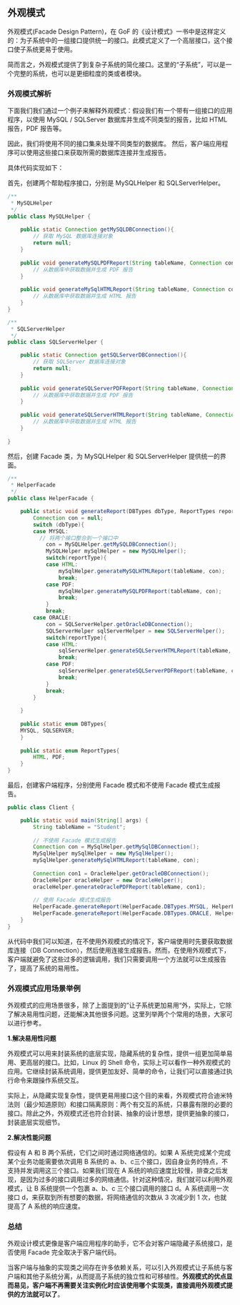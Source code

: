 ## 外观模式

外观模式(Facade Design Pattern)，在 GoF 的《设计模式》一书中是这样定义的：为子系统中的一组接口提供统一的接口。此模式定义了一个高层接口，这个接口使子系统更易于使用。

简而言之，外观模式提供了到复杂子系统的简化接口。这里的“子系统”，可以是一个完整的系统，也可以是更细粒度的类或者模块。

### 外观模式解析

下面我们我们通过一个例子来解释外观模式：假设我们有一个带有一组接口的应用程序，以使用 MySQL / SQLServer 数据库并生成不同类型的报告，比如 HTML 报告，PDF 报告等。

因此，我们将使用不同的接口集来处理不同类型的数据库。 然后，客户端应用程序可以使用这些接口来获取所需的数据库连接并生成报告。

具体代码实现如下：

首先，创建两个帮助程序接口，分别是 MySQLHelper 和 SQLServerHelper。
```java
/**
 * MySQLHelper
 */
public class MySQLHelper {
	
	public static Connection getMySQLDBConnection(){
		// 获取 MySQL 数据库连接对象
		return null;
	}
	
	public void generateMySQLPDFReport(String tableName, Connection con){
		// 从数据库中获取数据并生成 PDF 报告
	}
	
	public void generateMySqlHTMLReport(String tableName, Connection con){
		// 从数据库中获取数据并生成 HTML 报告
	}
}

/**
 * SQLServerHelper
 */
public class SQLServerHelper {

	public static Connection getSQLServerDBConnection(){
		// 获取 SQLServer 数据库连接对象
		return null;
	}
	
	public void generateSQLServerPDFReport(String tableName, Connection con){
		// 从数据库中获取数据并生成 PDF 报告
	}
	
	public void generateSQLServerHTMLReport(String tableName, Connection con){
		// 从数据库中获取数据并生成 HTML 报告
	}
	
}
```

然后，创建 Facade 类，为 MySQLHelper 和 SQLServerHelper 提供统一的界面。

```java
/**
 * HelperFacade
 */
public class HelperFacade {

	public static void generateReport(DBTypes dbType, ReportTypes reportType, String tableName){
		Connection con = null;
		switch (dbType){
		case MYSQL: 
		  // 将两个接口整合到一个接口中
			con = MySQLHelper.getMySQLDBConnection();
			MySQLHelper mySqlHelper = new MySQLHelper();
			switch(reportType){
			case HTML:
				mySqlHelper.generateMySQLHTMLReport(tableName, con);
				break;
			case PDF:
				mySqlHelper.generateMySQLPDFReport(tableName, con);
				break;
			}
			break;
		case ORACLE: 
			con = SQLServerHelper.getOracleDBConnection();
			SQLServerHelper sqlServerHelper = new SQLServerHelper();
			switch(reportType){
			case HTML:
				sqlServerHelper.generateSQLServerHTMLReport(tableName, con);
				break;
			case PDF:
				sqlServerHelper.generateSQLServerPDFReport(tableName, con);
				break;
			}
			break;
		}
		
	}
	
	public static enum DBTypes{
    MYSQL, SQLSERVER;
	}
	
	public static enum ReportTypes{
		HTML, PDF;
	}
} 
```

最后，创建客户端程序，分别使用 Facade 模式和不使用 Facade 模式生成报告。

```java
public class Client {

	public static void main(String[] args) {
		String tableName = "Student";
		
		// 不使用 Facade 模式生成报告
		Connection con = MySqlHelper.getMySqlDBConnection();
		MySqlHelper mySqlHelper = new MySqlHelper();
		mySqlHelper.generateMySqlHTMLReport(tableName, con);
		
		Connection con1 = OracleHelper.getOracleDBConnection();
		OracleHelper oracleHelper = new OracleHelper();
		oracleHelper.generateOraclePDFReport(tableName, con1);
		
		// 使用 Facade 模式生成报告
		HelperFacade.generateReport(HelperFacade.DBTypes.MYSQL, HelperFacade.ReportTypes.HTML, tableName);
		HelperFacade.generateReport(HelperFacade.DBTypes.ORACLE, HelperFacade.ReportTypes.PDF, tableName);
	}
}
```
从代码中我们可以知道，在不使用外观模式的情况下，客户端使用时先要获取数据库连接（DB Connection），然后使用连接生成报告。然而，在使用外观模式下，客户端就避免了这些过多的逻辑调用，我们只需要调用一个方法就可以生成报告了，提高了系统的易用性。

### 外观模式应用场景举例

外观模式的应用场景很多，除了上面提到的”让子系统更加易用“外，实际上，它除了解决易用性问题，还能解决其他很多问题。这里列举两个个常用的场景，大家可以进行参考。

**1.解决易用性问题**

外观模式可以用来封装系统的底层实现，隐藏系统的复杂性，提供一组更加简单易用、更高层的接口。比如，Linux 的 Shell 命令，实际上可以看作一种外观模式的应用。它继续封装系统调用，提供更加友好、简单的命令，让我们可以直接通过执行命令来跟操作系统交互。

实际上，从隐藏实现复杂性，提供更易用接口这个目的来看，外观模式符合迪米特法则（最少知道原则）和接口隔离原则：两个有交互的系统，只暴露有限的必要的接口。除此之外，外观模式还也符合封装、抽象的设计思想，提供更抽象的接口，封装底层实现细节。

**2.解决性能问题**

假设有 A 和 B 两个系统，它们之间时通过网络通信的。如果 A 系统完成某个完成某个业务功能需要依次调用 B 系统的 a、b、c三个接口，因自身业务的特点，不支持并发调用这三个接口。如果我们现在 A 系统的响应速度比较慢，排查之后发现，是因为过多的接口调用过多的网络通信。针对这种情况，我们就可以利用外观模式，让 B 系统提供一个包裹 a、b、c 三个接口调用的接口 d。A 系统调用一次接口 d，来获取到所有想要的数据，将网络通信的次数从 3 次减少到 1 次，也就提高了 A 系统的响应速度。

### 总结

外观设计模式更像是客户端应用程序的助手，它不会对客户端隐藏子系统接口，是否使用 Facade 完全取决于客户端代码。   

当客户端与抽象的实现类之间存在许多依赖关系，可以引入外观模式让子系统与客户端和其他子系统分离，从而提高子系统的独立性和可移植性。**外观模式的优点显而易见，客户端不再需要关注实例化时应该使用哪个实现类，直接调用外观模式提供的方法就可以了**。




 





